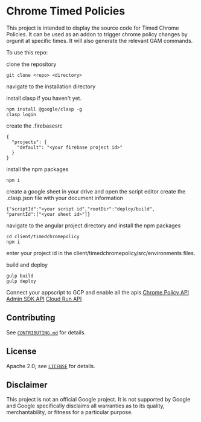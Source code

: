 # Chrome Timed Policies

This project is intended to display the source code for Timed Chrome Policies. It can be used as an addon to trigger chrome policy changes by orgunit at specific times. It will also generate the relevant GAM commands. 

To use this repo:

clone the repository
```
git clone <repo> <directory>
```

navigate to the installation directory

install clasp if you haven't yet.
```
npm install @google/clasp -g
clasp login
```

create the .firebasesrc 
```
{
  "projects": {
    "default": "<your firebase project id>"
  }
}
```

install the npm packages
```
npm i
```

create a google sheet in your drive and open the script editor
create the .clasp.json file with your document information
```
{"scriptId":"<your script id","rootDir":"deploy/build",
"parentId":["<your sheet id>"]}
```

navigate to the angular project directory and install the npm packages
```
cd client/timedchromepolicy
npm i 
```

enter your project id in the client/timedchromepolicy/src/environments files.

build and deploy
```
gulp build
gulp deploy
```

Connect your appscript to GCP and enable all the apis 
[Chrome Policy API](https://console.cloud.google.com/apis/api/chromepolicy.googleapis.com/overview)
[Admin SDK API](https://console.cloud.google.com/apis/api/admin.googleapis.com/overview)
[Cloud Run API](https://console.cloud.google.com/apis/api/runtimeconfig.googleapis.com/overview)


## Contributing

See [`CONTRIBUTING.md`](CONTRIBUTING.md) for details.

## License

Apache 2.0; see [`LICENSE`](LICENSE) for details.

## Disclaimer

This project is not an official Google project. It is not supported by
Google and Google specifically disclaims all warranties as to its quality,
merchantability, or fitness for a particular purpose.